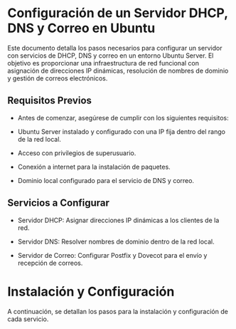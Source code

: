 # Configuración de un Servidor DHCP, DNS y Correo en Ubuntu
Este documento detalla los pasos necesarios para configurar un servidor con servicios de DHCP, DNS y correo en un entorno Ubuntu Server. El objetivo es proporcionar una infraestructura de red funcional con asignación de direcciones IP dinámicas, resolución de nombres de dominio y gestión de correos electrónicos.

## Requisitos Previos

- Antes de comenzar, asegúrese de cumplir con los siguientes requisitos:

- Ubuntu Server instalado y configurado con una IP fija dentro del rango de la red local.

- Acceso con privilegios de superusuario.

- Conexión a internet para la instalación de paquetes.

- Dominio local configurado para el servicio de DNS y correo.

## Servicios a Configurar

- Servidor DHCP: Asignar direcciones IP dinámicas a los clientes de la red.

- Servidor DNS: Resolver nombres de dominio dentro de la red local.

- Servidor de Correo: Configurar Postfix y Dovecot para el envío y recepción de correos.

# Instalación y Configuración

A continuación, se detallan los pasos para la instalación y configuración de cada servicio.